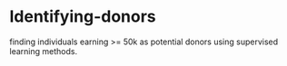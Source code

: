 # Identifying-donors
finding individuals earning >= 50k as potential donors using supervised learning methods.
